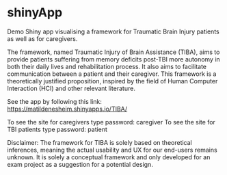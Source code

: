 # shinyApp
Demo Shiny app visualising a framework for Traumatic Brain Injury patients as well as for caregivers. 

The framework, named Traumatic Injury of Brain Assistance (TIBA), aims to provide patients suffering from memory deficits post-TBI more autonomy in both their daily lives and rehabilitation process. It also aims to facilitate communication between a patient and their caregiver. This framework is a theoretically justified proposition, inspired by the field of Human Computer Interaction (HCI) and other relevant literature.

See the app by following this link:  https://matildenesheim.shinyapps.io/TIBA/ 

To see the site for caregivers type password: caregiver
To see the site for TBI patients type password: patient


Disclaimer: The framework for TIBA is solely based on theoretical inferences, meaning the actual usability and UX for our end-users remains unknown. It is solely a conceptual framework and only developed for an exam project as a suggestion for a potential design. 
